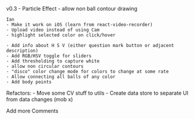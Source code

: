 v0.3
	- Particle Effect
	- allow non ball contour drawing

	Ian
	- Make it work on iOS (learn from react-video-recorder)
	- Upload video instead of using Cam
	- highlight selected color on click/hover

	- Add info about H S V (either question mark button or adjacent description)
	- Add RGB/HSV toggle for sliders
	- Add thresholding to capture white
	- allow non circular contours
	- "disco" color change mode for colors to change at some rate
	- Allow connecting all balls of any color
	- Add body points 

	




Refactors:
	- Move some CV stuff to utils
	- Create data store to separate UI from data changes (mob x)

Add more Comments 
